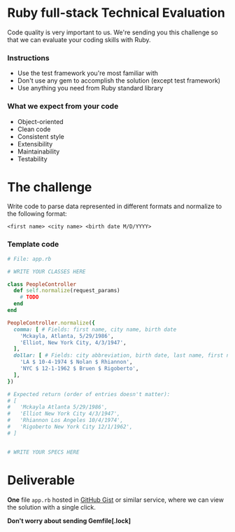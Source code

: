 # Ruby full-stack Technical Evaluation

Code quality is very important to us. We're sending you this challenge so that
we can evaluate your coding skills with Ruby.

### Instructions

- Use the test framework you're most familiar with
- Don't use any gem to accomplish the solution (except test framework)
- Use anything you need from Ruby standard library

### What we expect from your code

- Object-oriented
- Clean code
- Consistent style
- Extensibility
- Maintainability
- Testability

# The challenge

Write code to parse data represented in different formats and normalize to the following format:

  `<first name> <city name> <birth date M/D/YYYY>`

### Template code

```ruby
# File: app.rb

# WRITE YOUR CLASSES HERE

class PeopleController
  def self.normalize(request_params)
    # TODO
  end
end

PeopleController.normalize({
  comma: [ # Fields: first name, city name, birth date
    'Mckayla, Atlanta, 5/29/1986',
    'Elliot, New York City, 4/3/1947',
  ],
  dollar: [ # Fields: city abbreviation, birth date, last name, first name
    'LA $ 10-4-1974 $ Nolan $ Rhiannon',
    'NYC $ 12-1-1962 $ Bruen $ Rigoberto',
  ],
})

# Expected return (order of entries doesn't matter):
# [
#   'Mckayla Atlanta 5/29/1986',
#   'Elliot New York City 4/3/1947',
#   'Rhiannon Los Angeles 10/4/1974',
#   'Rigoberto New York City 12/1/1962',
# ]


# WRITE YOUR SPECS HERE
```

# Deliverable

**One** file `app.rb` hosted in [GitHub Gist](http://gist.github.com) or similar
service, where we can view the solution with a single click.

**Don't worry about sending Gemfile[.lock]**
